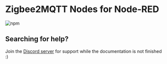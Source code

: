 # Zigbee2MQTT Nodes for Node-RED

![npm](https://img.shields.io/npm/v/node-red-contrib-zigbee2mqtt-devices?style=for-the-badge)

## Searching for help?

Join the [Discord server](https://discord.gg/4qCMEhJ) for support while the documentation is not finished :)
